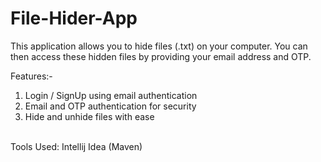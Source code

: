 # File-Hider-App
This application allows you to hide files (.txt) on your computer. You can then access these hidden files by providing your email address and OTP.
<br>

Features:-
1. Login / SignUp using email authentication
2. Email and OTP authentication for security
3. Hide and unhide files with ease
<br>
Tools Used: 
Intellij Idea (Maven)
